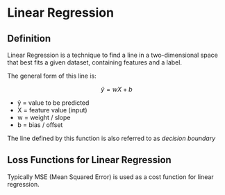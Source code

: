 # Linear Regression

## Definition

Linear Regression is a technique to find a line in a two-dimensional space that best fits a given dataset, containing features and a label.&#x20;

The general form of this line is:

$$
ŷ = wX + b
$$

* ŷ = value to be predicted
* X = feature value (input)
* w = weight / slope
* b = bias / offset

The line defined by this function is also referred to as _decision boundary_

## Loss Functions for Linear Regression

Typically MSE (Mean Squared Error) is used as a cost function for linear regression.
